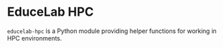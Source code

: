 # EduceLab HPC

`educelab-hpc` is a Python module providing helper functions for working in HPC
environments.

